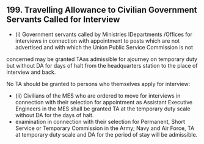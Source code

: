 ## 199. Travelling Allowance to Civilian Government Servants Called for Interview

- (i)   Government servants called by Ministries IDepartments /Offices for interviews in connection with appointment to posts which are not advertised and with which the Union Public Service Commission is not

concerned may be granted TAas admissible for ajourney on temporary duty but without DA for days of halt from the headquarters station to the place of interview and back.

No TA should be granted to persons who themselves apply for interview:

- (ii) Civilians of the MES who are ordered to move for interviews in connection with their selection for appointment as Assistant Executive Engineers in the MES shall be granted TA at the temporary duty scale without DA for the days of halt.
- examination in connection with their selection for Permanent, Short Service or Temporary Commission in the Army; Navy and Air Force, TA at temporary duty scale and DA for the period of stay will be admissible.
